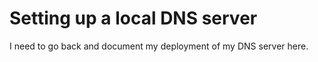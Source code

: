 # Setting up a local DNS server

I need to go back and document my deployment of my DNS server here.
